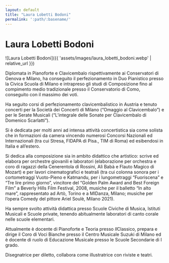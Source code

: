 ```yaml
---
layout: default
title: "Laura Lobetti Bodoni"
permalink: ':path/:basename/'
---
```


# Laura Lobetti Bodoni
![Laura Lobetti Bodoni]({{ 'assets/images/laura_lobetti_bodoni.webp' | relative_url }})

Diplomata in Pianoforte e Clavicembalo rispettivamente ai Conservatori di Genova e Milano, ha conseguito il perfezionamento in Duo Pianistico presso la Civica Scuola di Milano e intrapreso gli studi di Composizione fino al compimento medio tradizionale presso il Conservatorio di Como, conseguito con il massimo dei voti.

Ha seguito corsi di perfezionamento clavicembalistico in Austria e tenuto concerti per la Società dei Concerti di Milano (“Omaggio al Clavicembalo”) e per le Serate Musicali (“L’integrale delle Sonate per Clavicembalo di Domenico Scarlatti”).

Si è dedicata per molti anni ad intensa attività concertistica sia come solista che in formazioni da camera vincendo numerosi Concorsi Nazionali ed Internazionali (tra cui Stresa, FIDAPA di Pisa., TIM di Roma) ed esibendosi in Italia e all’estero.

Si dedica alla composizione sia in ambito didattico che artistico: scrive ed elabora per orchestre giovanili e laboratori (elaborazione per orchestra e coro di ragazzi della Cenerentola di Rossini, Alì Babà e Flauto Magico di Mozart) e per lavori cinematografici e teatrali (tra cui colonna sonora per i cortometraggi Vuoto-Pieno e Katmandu, per i lungometraggi “Fuoriscena” e “Tre lire primo giorno”, vincitore del “Golden Palm Award and Best Foreign Film” a Beverly Hills Film Festival, 2008, musiche per il balletto “In alto mare”, rappresentato ad Artò, Torino e a MIDanza, Milano; musiche per l’opera Comedy del pittore Ariel Soulè, Milano 2021).

Ha sempre svolto attività didattica presso Scuole Civiche di Musica, Istituti Musicali e Scuole private, tenendo abitualmente laboratori di canto corale nelle scuole elementari.

Attualmente è docente di Pianoforte e Teoria presso *Il*Classico, prepara e dirige il Coro di Voci Bianche presso il Centro Musicale Suzuki di Milano ed è docente di ruolo di Educazione Musicale presso le Scuole Secondarie di I grado.

Disegnatrice per diletto, collabora come illustratrice con riviste e teatri.

